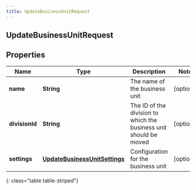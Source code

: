 ```yaml
---
title: UpdateBusinessUnitRequest
---
```


## UpdateBusinessUnitRequest

## Properties

| Name           | Type                                                                                 | Description                                                       | Notes      |
| -------------- | ------------------------------------------------------------------------------------ | ----------------------------------------------------------------- | ---------- |
| **name**       | <!----><!---->**String**<!---->                                                      | The name of the business unit                                     | [optional] |
| **divisionId** | <!----><!---->**String**<!---->                                                      | The ID of the division to which the business unit should be moved | [optional] |
| **settings**   | <!----><!---->[**UpdateBusinessUnitSettings**](UpdateBusinessUnitSettings.md)<!----> | Configuration for the business unit                               | [optional] |

{: class="table table-striped"}
